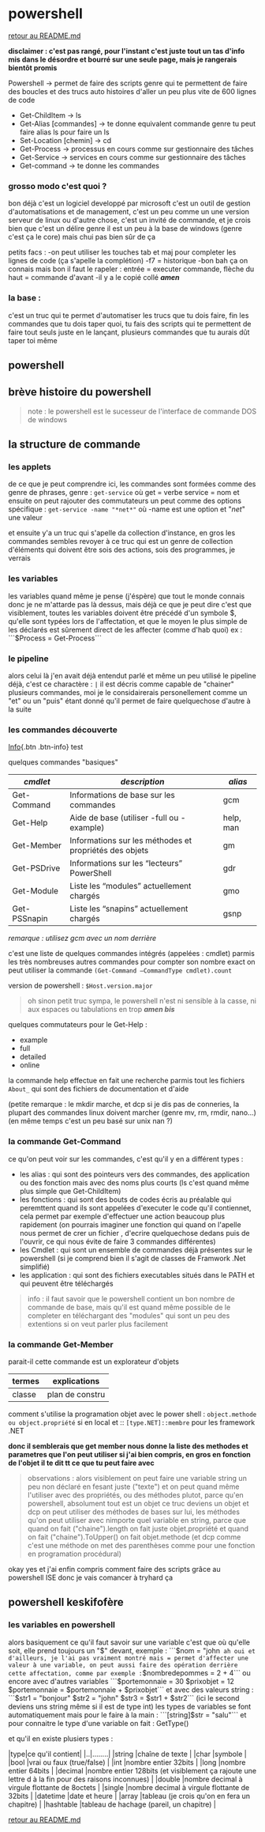 # powershell

[retour au README.md](https://github.com/LBROCHARD/cours-linux)

**disclaimer : c'est pas rangé, pour l'instant c'est juste tout un tas d'info mis dans le désordre et bourré sur une seule page, mais je rangerais bientôt promis**

Powershell -> permet de faire des scripts genre qui te permettent de faire des boucles
et des trucs auto histoires d'aller un peu plus vite de 600 lignes de code

* Get-ChildItem -> ls
* Get-Alias [commandes] -> te donne equivalent commande genre tu peut faire alias ls pour faire un ls
* Set-Location [chemin] -> cd
* Get-Process -> processus en cours comme sur gestionnaire des tâches
* Get-Service -> services en cours comme sur gestionnaire des tâches
* Get-command -> te donne les commandes 


### grosso modo c'est quoi ? 

bon déjà c'est un logiciel developpé par microsoft c'est un outil de gestion d'automatisations et de management, c'est un peu comme un une version serveur de linux ou d'autre chose, c'est un invité de commande, et je crois bien que c'est un délire genre il est un peu à la base de windows (genre c'est ça le core) mais chui pas bien sûr de ça

petits facs :
-on peut utiliser les touches tab et maj pour completer les lignes de code (ça s'apelle la complétion)
-f7 = historique
-bon bah ça on connais mais bon il faut le rapeler : entrée = executer commande, flèche du haut = commande d'avant
-il y a le copié collé ***amen***


### la base :

c'est un truc qui te permet d'automatiser les trucs que tu dois faire, fin les commandes que tu dois taper quoi, tu fais des scripts qui te permettent de faire tout seuls juste en le lançant, plusieurs commandes que tu aurais dût taper toi même


## powershell


## brève histoire du powershell 

> note : le powershell est le sucesseur de l'interface de commande DOS de windows




## la structure de commande 

### les applets

de ce que je peut comprendre ici, les commandes sont formées comme des genre de phrases, genre : ```get-service``` où get = verbe service = nom
et ensuite on peut rajouter des commutateurs un peut comme des options spécifique : ```get-service -name "*net*"``` où -name est une option et "*net*" une valeur

et ensuite y'a un truc qui s'apelle da collection d'instance, en gros les commandes sembles revoyer à ce truc qui est un genre de collection d'éléments qui doivent être sois des actions, sois des programmes, je verrais


### les variables

les variables quand même je pense (j'éspère) que tout le monde connais donc je ne m'attarde pas là dessus, mais déjà ce que je peut dire c'est que visiblement, toutes les variables doivent être précédé d'un symbole $, qu'elle sont typées lors de l'affectation, et que le moyen le plus simple de les déclarés est sûrement direct de les affecter (comme d'hab quoi) ex : ```$Process = Get-Process```

### le pipeline

alors celui là j'en avait déjà entendut parlé et même un peu utilisé 
le pipeline déjà, c'est ce charactère : ```|```
il est décris comme capable de "chainer" plusieurs commandes,
moi je le considairerais personellement comme un "et" ou un "puis" étant donné qu'il permet de faire quelquechose d'autre à la suite

### les commandes découverte 

[Info](#){.btn .btn-info} test

quelques commandes "basiques"

|*cmdlet*|*description*|*alias*|
|--------|--------|--------|
|Get-Command|Informations de base sur les commandes|gcm|
|Get-Help|Aide de base (utiliser -full ou -example)|help, man|
|Get-Member |Informations sur les méthodes et propriétés des objets |gm |
|Get-PSDrive |Informations sur les “lecteurs” PowerShell |gdr |
|Get-Module |Liste les “modules” actuellement chargés |gmo |
|Get-PSSnapin |Liste les “snapins” actuellement chargés |gsnp |

_remarque : utilisez gcm avec un nom derrière_

c'est une liste de quelques commandes intégrés (appelées : cmdlet) parmis les très nombreuses autres commandes
pour compter son nombre exact on peut utiliser la commande ```(Get-Command –CommandType cmdlet).count```

version de powershell : ```$Host.version.major```

> oh sinon petit truc sympa, le powershell n'est ni sensible à la casse, ni aux espaces ou tabulations en trop ***amen bis*** 

quelques commutateurs pour le Get-Help : 
* example
* full
* detailed
* online

la commande help effectue en fait une recherche parmis tout les fichiers ```About_```  qui sont des fichiers de documentation et d'aide

(petite remarque : le mkdir marche, et dcp si je dis pas de conneries, la plupart des commandes linux doivent marcher (genre mv, rm, rmdir, nano...) (en même temps c'est un peu basé sur unix nan ?)

### la commande Get-Command

ce qu'on peut voir sur les commandes, c'est qu'il y en a différent types : 
* les alias : qui sont des pointeurs vers des commandes, des application ou des fonction mais avec des noms plus courts (ls c'est quand même plus simple que Get-ChildItem)
* les fonctions : qui sont des bouts de codes écris au préalable qui peremttent quand ils sont appelées d'executer le code qu'il contiennet, cela permet par exemple d'effectuer une action beaucoup plus rapidement (on pourrais imaginer une fonction qui quand on l'apelle nous permet de crer un fichier , d'ecrire quelquechose dedans puis de l'ouvrir, ce qui nous évite de faire 3 commandes différentes)
* les Cmdlet : qui sont un ensemble de commandes déjà présentes sur le powershell (si je comprend bien il s'agit de classes de Framwork .Net simplifié)
* les application : qui sont des fichiers executables situés dans le PATH et qui peuvent être téléchargés 

> info : il faut savoir que le powershell contient un bon nombre de commande de base, mais qu'il est quand même possible de le completer en téléchargant des "modules" qui sont un peu des extentions si on veut parler plus facilement

### la commande Get-Member

parait-il cette commande est un explorateur d'objets

|termes |explications |
|---|----------|
|classe  |plan de constru  |

comment s'utilise la programation objet avec le power shell : 
```object.methode ou object.propriété``` si en local
et :: ```[type.NET]::membre``` pour les framework .NET

**donc il semblerais que get member nous donne la liste des methodes et parametres que l'on peut utiliser si j'ai bien compris, en gros en fonction de l'objet il te dit tt ce que tu peut faire avec**



> observations : alors visiblement on peut faire une variable string un peu non déclaré en fesant juste ("texte") et on peut quand même l'utiliser avec des propriétés, ou des méthodes plutot, parce qu'en powershell, absolument tout est un objet ce truc deviens un objet et dcp on peut utiliser des méthodes de bases sur lui, les méthodes qu'on peut utiliser avec nimporte quel variable en string, parce que quand on fait ("chaine").length on fait juste objet.propriété et quand on fait ("chaine").ToUpper() on fait objet.methode (et dcp comme c'est une méthode on met des parenthèses comme pour une fonction en programation procédural)

okay yes et j'ai enfin compris comment faire des scripts grâce au powershell ISE
donc je vais comancer à tryhard ça

## powershell keskifofère

### les variables en powershell 

alors basiquement ce qu'il faut savoir sur une variable c'est que où qu'elle soit, elle prend toujours un "$" devant, exemple : ```$nom = "john``` 
ah oui et d'ailleurs, je l'ai pas vraiment montré mais = permet d'affecter une valeur à une variable, on peut aussi faire des opération derrière cette affectation, comme par exemple : ```$nombredepommes = 2 + 4``` ou encore avec d'autres variables ```$portemonnaie = 30 
$prixobjet = 12 
$portemonnaie = $portemonnaie + $prixobjet``` et avec des valeurs string : ```$str1 = "bonjour"
$str2 = "john"
$str3 = $str1 + $str2``` (ici le second deviens uns string même si il est de type int)
les types de variables se font automatiquement mais pour le faire à la main : ```[string]$str = "salu"```
et pour connaitre le type d'une variable on fait : GetType()

et qu'il en existe plusiers types :

|type|ce qu'il contient|
|..|........|
|string |chaîne de texte |
|char |symbole |
|bool |vrai ou faux (true/false) |
|int |nombre entier 32bits |
|long |nombre entier 64bits |
|decimal |nombre entier 128bits (et visiblement ça rajoute une lettre d à la fin pour des raisons inconnues) |
|double |nombre decimal à virgule flottante de 8octets |
|single |nombre decimal à virgule flottante de 32bits |
|datetime |date et heure |
|array |tableau (je crois qu'on en fera un chapitre) |
|hashtable |tableau de hachage (pareil, un chapitre) |



















































[retour au README.md](https://github.com/LBROCHARD/cours-linux)
